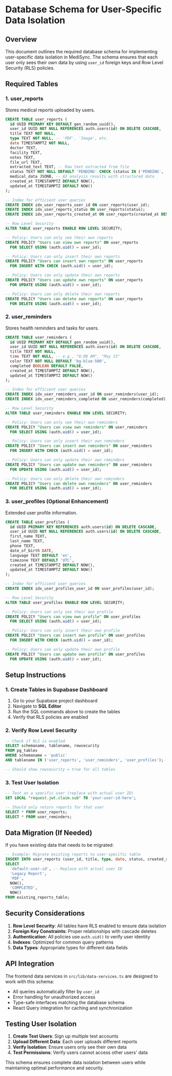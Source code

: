 # Database Schema for User-Specific Data Isolation

## Overview

This document outlines the required database schema for implementing user-specific data isolation in MediSync. The schema ensures that each user only sees their own data by using `user_id` foreign keys and Row Level Security (RLS) policies.

## Required Tables

### 1. user_reports
Stores medical reports uploaded by users.

```sql
CREATE TABLE user_reports (
  id UUID PRIMARY KEY DEFAULT gen_random_uuid(),
  user_id UUID NOT NULL REFERENCES auth.users(id) ON DELETE CASCADE,
  title TEXT NOT NULL,
  type TEXT NOT NULL, -- 'PDF', 'Image', etc.
  date TIMESTAMPTZ NOT NULL,
  doctor TEXT,
  facility TEXT,
  notes TEXT,
  file_url TEXT,
  extracted_text TEXT, -- Raw text extracted from file
  status TEXT NOT NULL DEFAULT 'PENDING' CHECK (status IN ('PENDING', 'PROCESSING', 'COMPLETED', 'FAILED')),
  medical_data JSONB, -- AI analysis results with structured data
  created_at TIMESTAMPTZ DEFAULT NOW(),
  updated_at TIMESTAMPTZ DEFAULT NOW()
);

-- Index for efficient user queries
CREATE INDEX idx_user_reports_user_id ON user_reports(user_id);
CREATE INDEX idx_user_reports_status ON user_reports(status);
CREATE INDEX idx_user_reports_created_at ON user_reports(created_at DESC);

-- Row Level Security
ALTER TABLE user_reports ENABLE ROW LEVEL SECURITY;

-- Policy: Users can only see their own reports
CREATE POLICY "Users can view own reports" ON user_reports
  FOR SELECT USING (auth.uid() = user_id);

-- Policy: Users can only insert their own reports
CREATE POLICY "Users can insert own reports" ON user_reports
  FOR INSERT WITH CHECK (auth.uid() = user_id);

-- Policy: Users can only update their own reports
CREATE POLICY "Users can update own reports" ON user_reports
  FOR UPDATE USING (auth.uid() = user_id);

-- Policy: Users can only delete their own reports
CREATE POLICY "Users can delete own reports" ON user_reports
  FOR DELETE USING (auth.uid() = user_id);
```

### 2. user_reminders
Stores health reminders and tasks for users.

```sql
CREATE TABLE user_reminders (
  id UUID PRIMARY KEY DEFAULT gen_random_uuid(),
  user_id UUID NOT NULL REFERENCES auth.users(id) ON DELETE CASCADE,
  title TEXT NOT NULL,
  time TEXT NOT NULL, -- e.g., "8:00 AM", "May 15"
  color TEXT NOT NULL DEFAULT 'bg-blue-500',
  completed BOOLEAN DEFAULT FALSE,
  created_at TIMESTAMPTZ DEFAULT NOW(),
  updated_at TIMESTAMPTZ DEFAULT NOW()
);

-- Index for efficient user queries
CREATE INDEX idx_user_reminders_user_id ON user_reminders(user_id);
CREATE INDEX idx_user_reminders_completed ON user_reminders(completed);

-- Row Level Security
ALTER TABLE user_reminders ENABLE ROW LEVEL SECURITY;

-- Policy: Users can only see their own reminders
CREATE POLICY "Users can view own reminders" ON user_reminders
  FOR SELECT USING (auth.uid() = user_id);

-- Policy: Users can only insert their own reminders
CREATE POLICY "Users can insert own reminders" ON user_reminders
  FOR INSERT WITH CHECK (auth.uid() = user_id);

-- Policy: Users can only update their own reminders
CREATE POLICY "Users can update own reminders" ON user_reminders
  FOR UPDATE USING (auth.uid() = user_id);

-- Policy: Users can only delete their own reminders
CREATE POLICY "Users can delete own reminders" ON user_reminders
  FOR DELETE USING (auth.uid() = user_id);
```

### 3. user_profiles (Optional Enhancement)
Extended user profile information.

```sql
CREATE TABLE user_profiles (
  id UUID PRIMARY KEY REFERENCES auth.users(id) ON DELETE CASCADE,
  user_id UUID NOT NULL REFERENCES auth.users(id) ON DELETE CASCADE,
  first_name TEXT,
  last_name TEXT,
  phone TEXT,
  date_of_birth DATE,
  language TEXT DEFAULT 'en',
  timezone TEXT DEFAULT 'UTC',
  created_at TIMESTAMPTZ DEFAULT NOW(),
  updated_at TIMESTAMPTZ DEFAULT NOW()
);

-- Index for efficient user queries
CREATE INDEX idx_user_profiles_user_id ON user_profiles(user_id);

-- Row Level Security
ALTER TABLE user_profiles ENABLE ROW LEVEL SECURITY;

-- Policy: Users can only see their own profile
CREATE POLICY "Users can view own profile" ON user_profiles
  FOR SELECT USING (auth.uid() = user_id);

-- Policy: Users can only insert their own profile
CREATE POLICY "Users can insert own profile" ON user_profiles
  FOR INSERT WITH CHECK (auth.uid() = user_id);

-- Policy: Users can only update their own profile
CREATE POLICY "Users can update own profile" ON user_profiles
  FOR UPDATE USING (auth.uid() = user_id);
```

## Setup Instructions

### 1. Create Tables in Supabase Dashboard

1. Go to your Supabase project dashboard
2. Navigate to **SQL Editor**
3. Run the SQL commands above to create the tables
4. Verify that RLS policies are enabled

### 2. Verify Row Level Security

```sql
-- Check if RLS is enabled
SELECT schemaname, tablename, rowsecurity 
FROM pg_tables 
WHERE schemaname = 'public' 
AND tablename IN ('user_reports', 'user_reminders', 'user_profiles');

-- Should show rowsecurity = true for all tables
```

### 3. Test User Isolation

```sql
-- Test as a specific user (replace with actual user ID)
SET LOCAL "request.jwt.claim.sub" TO 'your-user-id-here';

-- Should only return reports for that user
SELECT * FROM user_reports;
SELECT * FROM user_reminders;
```

## Data Migration (If Needed)

If you have existing data that needs to be migrated:

```sql
-- Example: Migrate existing reports to user-specific table
INSERT INTO user_reports (user_id, title, type, date, status, created_at)
SELECT 
  'default-user-id', -- Replace with actual user ID
  'Legacy Report',
  'PDF',
  NOW(),
  'COMPLETED',
  NOW()
FROM existing_reports_table;
```

## Security Considerations

1. **Row Level Security**: All tables have RLS enabled to ensure data isolation
2. **Foreign Key Constraints**: Proper relationships with cascade deletes
3. **Authentication**: All policies use `auth.uid()` to verify user identity
4. **Indexes**: Optimized for common query patterns
5. **Data Types**: Appropriate types for different data fields

## API Integration

The frontend data services in `src/lib/data-services.ts` are designed to work with this schema:

- All queries automatically filter by `user_id`
- Error handling for unauthorized access
- Type-safe interfaces matching the database schema
- React Query integration for caching and synchronization

## Testing User Isolation

1. **Create Test Users**: Sign up multiple test accounts
2. **Upload Different Data**: Each user uploads different reports
3. **Verify Isolation**: Ensure users only see their own data
4. **Test Permissions**: Verify users cannot access other users' data

This schema ensures complete data isolation between users while maintaining optimal performance and security.
